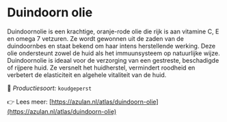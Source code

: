# Duindoorn olie

Duindoornolie is een krachtige, oranje-rode olie die rijk is aan vitamine C, E en omega 7 vetzuren. Ze wordt gewonnen uit de zaden van de duindoornbes en staat bekend om haar intens herstellende werking. Deze olie ondersteunt zowel de huid als het immuunsysteem op natuurlijke wijze. Duindoornolie is ideaal voor de verzorging van een gestreste, beschadigde of rijpere huid. Ze versnelt het huidherstel, vermindert roodheid en verbetert de elasticiteit en algehele vitaliteit van de huid.

🔧 *Productiesoort:* `koudgeperst`

👉 Lees meer: [https://azulan.nl/atlas/duindoorn-olie](https://azulan.nl/atlas/duindoorn-olie)